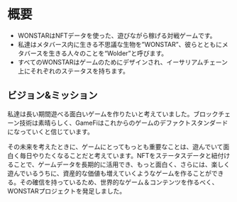 # 概要

- WONSTARはNFTデータを使った、遊びながら稼げる対戦ゲームです。
- 私達はメタバース内に生きる不思議な生物を”WONSTAR”、彼らとともにメタバースを生きる人々のことを“Wolder”と呼びます。
- すべてのWONSTARはゲームのためにデザインされ、イーサリアムチェーン上にそれぞれのステータスを持ちます。

## ビジョン&ミッション

私達は長い期間遊べる面白いゲームを作りたいと考えていました。ブロックチェーン技術は素晴らしく、GameFiはこれからのゲームのデファクトスタンダードになっていくと信じています。

その未来を考えたときに、ゲームにとってもっとも重要なことは、遊んでいて面白く毎日やりたくなることだと考えています。NFTをステータスデータと紐付けることで、ゲームデータを長期的に活用でき、もっと面白く、さらには、楽しく遊んでいるうちに、資産的な価値も増えていくようなゲームを作ることができる。その確信を持っているため、世界的なゲーム＆コンテンツを作るべく、WONSTARプロジェクトを発足しました。

